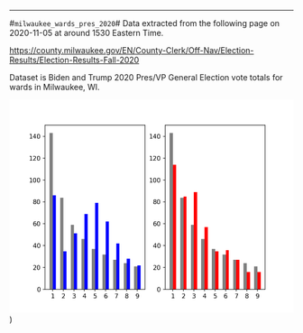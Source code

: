 ***
#`milwaukee_wards_pres_2020`#
Data extracted from the following page on 2020-11-05 at around 1530 Eastern Time.

https://county.milwaukee.gov/EN/County-Clerk/Off-Nav/Election-Results/Election-Results-Fall-2020

Dataset is Biden and Trump 2020 Pres/VP General Election vote totals for wards in Milwaukee, WI.

![alt text](source_data\milwaukee_wards_pres_2020\milwaukee_wards_pres_2020.png "Title"))
